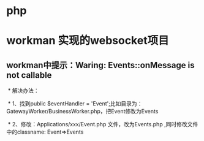 # php
# workman 实现的websocket项目
## workman中提示：Waring: Events::onMessage is not callable
  * 解决办法：
  
  * 1、找到public $eventHandler = 'Event';比如目录为：GatewayWorker/BusinessWorker.php，把Event修改为Events
  
  * 2、修改：Applications/xxx/Event.php 文件，改为Events.php ,同时修改文件中的classname: Event=>Events
